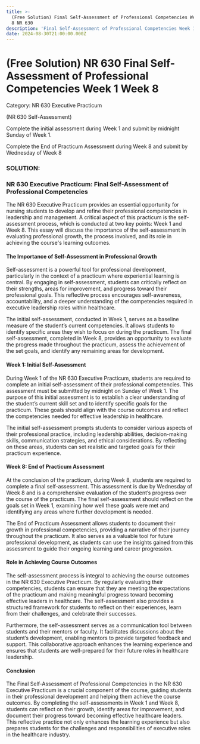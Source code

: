 ```yaml
---
title: >-
  (Free Solution) Final Self-Assessment of Professional Competencies Week 1 Week
  8 NR 630 
description: 'Final Self-Assessment of Professional Competencies Week 1 Week 8 NR 630 '
date: 2024-08-30T21:00:00.000Z
---
```


# (Free Solution) NR 630 Final Self-Assessment of Professional Competencies Week 1 Week 8

Category: NR 630 Executive Practicum

(NR 630 Self-Assessment)

Complete the initial assessment during Week 1 and submit by midnight Sunday of Week 1. 

Complete the End of Practicum Assessment during Week 8 and submit by Wednesday of Week 8

### SOLUTION:

### NR 630 Executive Practicum: Final Self-Assessment of Professional Competencies

The NR 630 Executive Practicum provides an essential opportunity for nursing students to develop and refine their professional competencies in leadership and management. A critical aspect of this practicum is the self-assessment process, which is conducted at two key points: Week 1 and Week 8. This essay will discuss the importance of the self-assessment in evaluating professional growth, the process involved, and its role in achieving the course's learning outcomes.

#### The Importance of Self-Assessment in Professional Growth

Self-assessment is a powerful tool for professional development, particularly in the context of a practicum where experiential learning is central. By engaging in self-assessment, students can critically reflect on their strengths, areas for improvement, and progress toward their professional goals. This reflective process encourages self-awareness, accountability, and a deeper understanding of the competencies required in executive leadership roles within healthcare.

The initial self-assessment, conducted in Week 1, serves as a baseline measure of the student’s current competencies. It allows students to identify specific areas they wish to focus on during the practicum. The final self-assessment, completed in Week 8, provides an opportunity to evaluate the progress made throughout the practicum, assess the achievement of the set goals, and identify any remaining areas for development.

#### Week 1: Initial Self-Assessment

During Week 1 of the NR 630 Executive Practicum, students are required to complete an initial self-assessment of their professional competencies. This assessment must be submitted by midnight on Sunday of Week 1. The purpose of this initial assessment is to establish a clear understanding of the student’s current skill set and to identify specific goals for the practicum. These goals should align with the course outcomes and reflect the competencies needed for effective leadership in healthcare.

The initial self-assessment prompts students to consider various aspects of their professional practice, including leadership abilities, decision-making skills, communication strategies, and ethical considerations. By reflecting on these areas, students can set realistic and targeted goals for their practicum experience.

#### Week 8: End of Practicum Assessment

At the conclusion of the practicum, during Week 8, students are required to complete a final self-assessment. This assessment is due by Wednesday of Week 8 and is a comprehensive evaluation of the student’s progress over the course of the practicum. The final self-assessment should reflect on the goals set in Week 1, examining how well these goals were met and identifying any areas where further development is needed.

The End of Practicum Assessment allows students to document their growth in professional competencies, providing a narrative of their journey throughout the practicum. It also serves as a valuable tool for future professional development, as students can use the insights gained from this assessment to guide their ongoing learning and career progression.

#### Role in Achieving Course Outcomes

The self-assessment process is integral to achieving the course outcomes in the NR 630 Executive Practicum. By regularly evaluating their competencies, students can ensure that they are meeting the expectations of the practicum and making meaningful progress toward becoming effective leaders in healthcare. The self-assessment also provides a structured framework for students to reflect on their experiences, learn from their challenges, and celebrate their successes.

Furthermore, the self-assessment serves as a communication tool between students and their mentors or faculty. It facilitates discussions about the student’s development, enabling mentors to provide targeted feedback and support. This collaborative approach enhances the learning experience and ensures that students are well-prepared for their future roles in healthcare leadership.

#### Conclusion

The Final Self-Assessment of Professional Competencies in the NR 630 Executive Practicum is a crucial component of the course, guiding students in their professional development and helping them achieve the course outcomes. By completing the self-assessments in Week 1 and Week 8, students can reflect on their growth, identify areas for improvement, and document their progress toward becoming effective healthcare leaders. This reflective practice not only enhances the learning experience but also prepares students for the challenges and responsibilities of executive roles in the healthcare industry.
